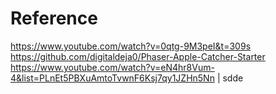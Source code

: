 # Reference
https://www.youtube.com/watch?v=0qtg-9M3peI&t=309s
https://github.com/digitaldeja0/Phaser-Apple-Catcher-Starter
https://www.youtube.com/watch?v=eN4hr8Vum-4&list=PLnEt5PBXuAmtoTvwnF6Ksj7qy1JZHn5Nn
| sdde